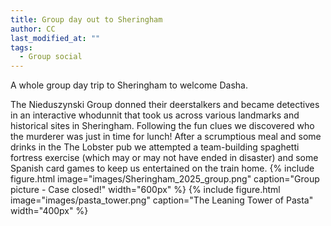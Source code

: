 ```yaml
---
title: Group day out to Sheringham
author: CC
last_modified_at: ""
tags:
  - Group social
---
```

<!-- excerpt start -->
A whole group day trip to Sheringham to welcome Dasha.
<!-- excerpt end -->
The Nieduszynski Group donned their deerstalkers and became detectives in an interactive whodunnit that took
us across various landmarks and historical sites in Sheringham. Following the fun clues we discovered who the
murderer was just in time for lunch! After a scrumptious meal and some drinks in the The Lobster pub we
attempted a team-building spaghetti fortress exercise (which may or may not have ended in disaster) and some
Spanish card games to keep us entertained on the train home.
{%
  include figure.html
  image="images/Sheringham_2025_group.png"
  caption="Group picture - Case closed!"
  width="600px"
%}
{%
  include figure.html
  image="images/pasta_tower.png"
  caption="The Leaning Tower of Pasta"
  width="400px"
%}

